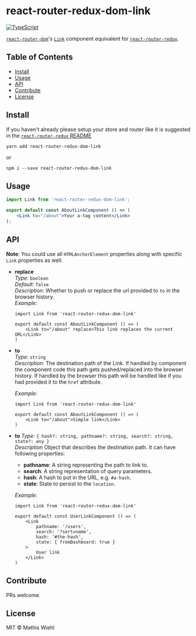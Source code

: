 # react-router-redux-dom-link
[![TypeScript][typescript-badge]][typescript]

[`react-router-dom`](https://github.com/ReactTraining/react-router/tree/master/packages/react-router-dom)&#39;s
[`Link`](https://github.com/ReactTraining/react-router/blob/master/packages/react-router-dom/modules/Link.js)
component equivalent for [`react-router-redux`](https://github.com/ReactTraining/react-router/tree/master/packages/react-router-redux). 

## Table of Contents

- [Install](#install)
- [Usage](#usage)
- [API](#api)
- [Contribute](#contribute)
- [License](#license)

## Install

If you haven't already please setup your store and router like it is suggested in the
[`react-router-redux` README](https://github.com/ReactTraining/react-router/blob/master/packages/react-router-redux/README.md)

```
yarn add react-router-redux-dom-link
```

or

```
npm i --save react-router-redux-dom-link
```

## Usage

```jsx
import Link from 'react-router-redux-dom-link';

export default const AboutLinkComponent () => (
    <Link to="/about">Your a-tag content</Link>
);
```

## API
**Note**: You could use all `HTMLAnchorElement` properties along with specific `Link` properties as well.

* **replace**  
    *Type*:         `boolean`  
    *Default:*      `false`  
    *Description*:  Whether to push or replace the url provided to `to` in the
                    browser history.  
    *Example*:
    ```JSX
    import Link from 'react-router-redux-dom-link'

    export default const AboutLinkComponent () => (
        <Link to="/about" replace>This link replaces the current URL</Link>
    )
    ```  
* **to**  
    *Type:*         `string`  
    *Description:*  The destination path of the Link. If handled by component the
                    component code this path gets pushed/replaced into the browser
                    history. If handled by the browser this path will be handled
                    like if you had provided it to the `href` attribute.

    *Example*:
    ```JSX
    import Link from 'react-router-redux-dom-link'

    export default const AboutLinkComponent () => (
        <Link to="/about">Simple link</Link>
    )
    ```  
* **to**
    *Type:*         `{ hash?: string, pathname?: string, search?: string, state?: any }`  
    *Description*   Object that describes the destination path. It can have following properties:  
    
    * **pathname**: A string representing the path to link to.  
    * **search**: A string representation of query parameters.  
    * **hash**: A hash to put in the URL, e.g. `#a-hash`.  
    * **state**: State to persist to the `location`.  
                    
    *Example*:
    ```JSX
    import Link from 'react-router-redux-dom-link'

    export default const UserLinkComponent () => (
        <Link 
            pathname: '/users',
            search: '?sort=name',
            hash: '#the-hash',
            state: { fromDashboard: true }
        >
            User link
        </Link>
    )
    ```
    

## Contribute

PRs welcome.

## License

MIT © Mathis Wiehl

[typescript]: http://www.typescriptlang.org/
[typescript-badge]: https://img.shields.io/badge/TypeScript-friendly-blue.svg
